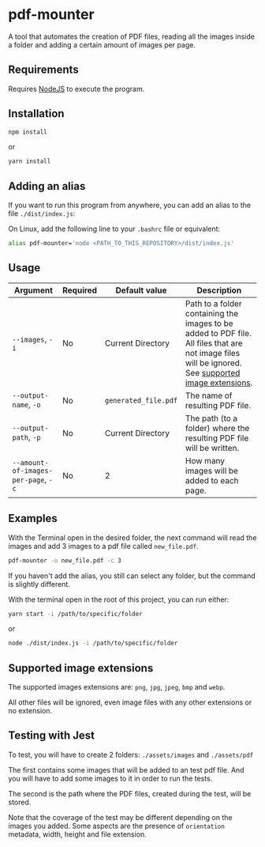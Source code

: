 # pdf-mounter

A tool that automates the creation of PDF files, reading all the images inside a folder and adding a certain amount of images per page.

## Requirements

Requires [NodeJS](https://nodejs.org/) to execute the program.

## Installation

```sh
npm install
```

or

```sh
yarn install
```

## Adding an alias

If you want to run this program from anywhere, you can add an alias to the file `./dist/index.js`:

On Linux, add the following line to your `.bashrc` file or equivalent:

```sh
alias pdf-mounter='node <PATH_TO_THIS_REPOSITORY>/dist/index.js'
```

## Usage

| Argument | Required | Default value | Description |
|----------|----------|---------------|-------------|
 `--images`, `-i` | No | Current Directory | Path to a folder containing the images to be added to PDF file. All files that are not image files will be ignored. See [supported image extensions](#supported-image-extensions).
 `--output-name`, `-o` | No | `generated_file.pdf` | The name of resulting PDF file.
 `--output-path`, `-p` | No | Current Directory | The path (to a folder) where the resulting PDF file will be written.
 `--amount-of-images-per-page`, `-c` | No | 2 | How many images will be added to each page.

## Examples

With the Terminal open in the desired folder, the next command will read the images and add 3 images to a pdf file called `new_file.pdf`.

```sh
pdf-mounter -o new_file.pdf -c 3
```

If you haven't add the alias, you still can select any folder, but the command is slightly different.

With the terminal open in the root of this project, you can run either:

```sh
yarn start -i /path/to/specific/folder
```

or

```sh
node ./dist/index.js -i /path/to/specific/folder
```

## Supported image extensions

The supported images extensions are: `png`, `jpg`, `jpeg`, `bmp` and `webp`.

All other files will be ignored, even image files with any other extensions or no extension.

## Testing with Jest

To test, you will have to create 2 folders: `./assets/images` and `./assets/pdf`

The first contains some images that will be added to an test pdf file. And you will have to add some images to it in order to run the tests.

The second is the path where the PDF files, created during the test, will be stored.

Note that the coverage of the test may be different depending on the images you added. Some aspects are the presence of `orientation` metadata, width, height and file extension.

